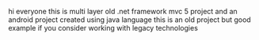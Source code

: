 hi everyone this is multi layer old .net framework mvc 5 project and an android project created using java language this is an old project but good example if you consider working with legacy technologies
